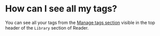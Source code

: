 # How can I see all my tags?

You can see all your tags from the [Manage tags section](https://read.readwise.io/tags) visible in the top header of the `Library` section of Reader.
